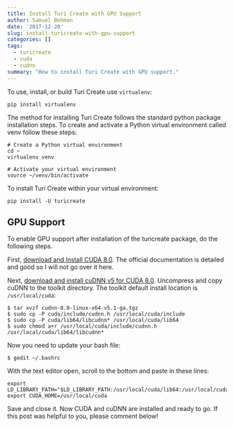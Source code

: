 ```yaml
---
title: Install Turi Create with GPU Support
author: Samuel Bohman
date: '2017-12-20'
slug: install-turicreate-with-gpu-support
categories: []
tags:
  - turicreate
  - cuda
  - cudnn
summary: "How to install Turi Create with GPU support."
---
```


To use, install, or build Turi Create use `virtualenv`:

```{bash, eval = FALSE}
pip install virtualenv
```

The method for installing Turi Create follows the standard python package installation steps. To create and activate a Python virtual environment called venv follow these steps:

```{bash, eval = FALSE}
# Create a Python virtual environment
cd ~
virtualenv venv

# Activate your virtual environment
source ~/venv/bin/activate
```

To install Turi Create within your virtual environment:

```{bash, eval = FALSE}
pip install -U turicreate
```

## GPU Support

To enable GPU support after installation of the turicreate package, do the following steps. 

First, [download and Install CUDA 8.0](https://developer.nvidia.com/cuda-80-ga2-download-archive). The official documentation is detailed and good so I will not go over it here. 

Next, [download and install cuDNN v5 for CUDA 8.0](https://developer.nvidia.com/rdp/cudnn-archive). Uncompress and copy cuDNN to the toolkit directory. The toolkit default install location is `/usr/local/cuda`:

```{bash, eval = FALSE}
$ tar xvzf cudnn-8.0-linux-x64-v5.1-ga.tgz
$ sudo cp -P cuda/include/cudnn.h /usr/local/cuda/include
$ sudo cp -P cuda/lib64/libcudnn* /usr/local/cuda/lib64
$ sudo chmod a+r /usr/local/cuda/include/cudnn.h /usr/local/cuda/lib64/libcudnn*
```

Now you need to update your bash file:

```{bash, eval = FALSE}
$ gedit ~/.bashrc
```

With the text editor open, scroll to the bottom and paste in these lines:

```{bash, eval = FALSE}
export LD_LIBRARY_PATH="$LD_LIBRARY_PATH:/usr/local/cuda/lib64:/usr/local/cuda/extras/CUPTI/lib64"
export CUDA_HOME=/usr/local/cuda
```

Save and close it. Now CUDA and cuDNN are installed and ready to go. If this post was helpful to you, please comment below!
